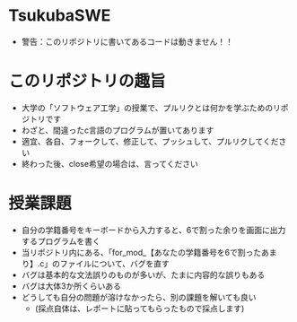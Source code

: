 # TsukubaSWE
- 警告：このリポジトリに書いてあるコードは動きません！！

# このリポジトリの趣旨
- 大学の「ソフトウェア工学」の授業で、プルリクとは何かを学ぶためのリポジトリです
- わざと、間違ったc言語のプログラムが置いてあります
- 適宜、各自、フォークして、修正して、プッシュして、プルリクしてください
- 終わった後、close希望の場合は、言ってください

# 授業課題
- 自分の学籍番号をキーボードから入力すると、6で割った余りを画面に出力するプログラムを書く
- 当リポジトリ内にある、「for_mod_【あなたの学籍番号を6で割ったあまり】.c」のファイルについて、バグを直す
- バグは基本的な文法誤りのものが多いが、たまに内容的な誤りもある
- バグは大体3か所くらいある
- どうしても自分の問題が溶けなかったら、別の課題を解いても良い
    - (採点自体は、レポートに貼ってもらったもので採点します)
